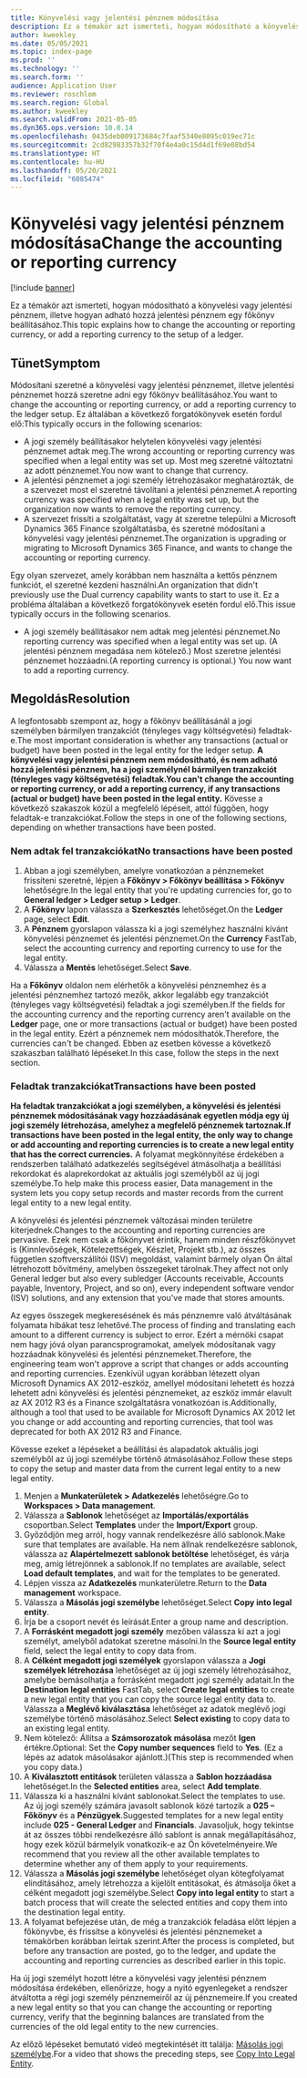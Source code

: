 ```yaml
---
title: Könyvelési vagy jelentési pénznem módosítása
description: Ez a témakör azt ismerteti, hogyan módosítható a könyvelési vagy jelentési pénznem, illetve hogyan adható hozzá jelentési pénznem egy főkönyv beállításához.
author: kweekley
ms.date: 05/05/2021
ms.topic: index-page
ms.prod: ''
ms.technology: ''
ms.search.form: ''
audience: Application User
ms.reviewer: roschlom
ms.search.region: Global
ms.author: kweekley
ms.search.validFrom: 2021-05-05
ms.dyn365.ops.version: 10.0.14
ms.openlocfilehash: 0435deb009173684c7faaf5340e8095c019ec71c
ms.sourcegitcommit: 2cd82983357b32f70f4e4a0c15d4d1f69e08bd54
ms.translationtype: HT
ms.contentlocale: hu-HU
ms.lasthandoff: 05/20/2021
ms.locfileid: "6085474"
---
```

# <a name="change-the-accounting-or-reporting-currency"></a><span data-ttu-id="95735-103">Könyvelési vagy jelentési pénznem módosítása</span><span class="sxs-lookup"><span data-stu-id="95735-103">Change the accounting or reporting currency</span></span>

[!include [banner](../includes/banner.md)]

<span data-ttu-id="95735-104">Ez a témakör azt ismerteti, hogyan módosítható a könyvelési vagy jelentési pénznem, illetve hogyan adható hozzá jelentési pénznem egy főkönyv beállításához.</span><span class="sxs-lookup"><span data-stu-id="95735-104">This topic explains how to change the accounting or reporting currency, or add a reporting currency to the setup of a ledger.</span></span>

## <a name="symptom"></a><span data-ttu-id="95735-105">Tünet</span><span class="sxs-lookup"><span data-stu-id="95735-105">Symptom</span></span>

<span data-ttu-id="95735-106">Módosítani szeretné a könyvelési vagy jelentési pénznemet, illetve jelentési pénznemet hozzá szeretne adni egy főkönyv beállításához.</span><span class="sxs-lookup"><span data-stu-id="95735-106">You want to change the accounting or reporting currency, or add a reporting currency to the ledger setup.</span></span> <span data-ttu-id="95735-107">Ez általában a következő forgatókönyvek esetén fordul elő:</span><span class="sxs-lookup"><span data-stu-id="95735-107">This typically occurs in the following scenarios:</span></span>

- <span data-ttu-id="95735-108">A jogi személy beállításakor helytelen könyvelési vagy jelentési pénznemet adtak meg.</span><span class="sxs-lookup"><span data-stu-id="95735-108">The wrong accounting or reporting currency was specified when a legal entity was set up.</span></span> <span data-ttu-id="95735-109">Most meg szeretné változtatni az adott pénznemet.</span><span class="sxs-lookup"><span data-stu-id="95735-109">You now want to change that currency.</span></span>
- <span data-ttu-id="95735-110">A jelentési pénznemet a jogi személy létrehozásakor meghatározták, de a szervezet most el szeretné távolítani a jelentési pénznemet.</span><span class="sxs-lookup"><span data-stu-id="95735-110">A reporting currency was specified when a legal entity was set up, but the organization now wants to remove the reporting currency.</span></span>
- <span data-ttu-id="95735-111">A szervezet frissíti a szolgáltatást, vagy át szeretne települni a Microsoft Dynamics 365 Finance szolgáltatásba, és szeretné módosítani a könyvelési vagy jelentési pénznemet.</span><span class="sxs-lookup"><span data-stu-id="95735-111">The organization is upgrading or migrating to Microsoft Dynamics 365 Finance, and wants to change the accounting or reporting currency.</span></span>

<span data-ttu-id="95735-112">Egy olyan szervezet, amely korábban nem használta a kettős pénznem funkciót, el szeretné kezdeni használni.</span><span class="sxs-lookup"><span data-stu-id="95735-112">An organization that didn't previously use the Dual currency capability wants to start to use it.</span></span> <span data-ttu-id="95735-113">Ez a probléma általában a következő forgatókönyvek esetén fordul elő.</span><span class="sxs-lookup"><span data-stu-id="95735-113">This issue typically occurs in the following scenarios.</span></span>

- <span data-ttu-id="95735-114">A jogi személy beállításakor nem adtak meg jelentési pénznemet.</span><span class="sxs-lookup"><span data-stu-id="95735-114">No reporting currency was specified when a legal entity was set up.</span></span> <span data-ttu-id="95735-115">(A jelentési pénznem megadása nem kötelező.) Most szeretne jelentési pénznemet hozzáadni.</span><span class="sxs-lookup"><span data-stu-id="95735-115">(A reporting currency is optional.) You now want to add a reporting currency.</span></span>

## <a name="resolution"></a><span data-ttu-id="95735-116">Megoldás</span><span class="sxs-lookup"><span data-stu-id="95735-116">Resolution</span></span>

<span data-ttu-id="95735-117">A legfontosabb szempont az, hogy a főkönyv beállításánál a jogi személyben bármilyen tranzakciót (tényleges vagy költségvetési) feladtak-e.</span><span class="sxs-lookup"><span data-stu-id="95735-117">The most important consideration is whether any transactions (actual or budget) have been posted in the legal entity for the ledger setup.</span></span> <span data-ttu-id="95735-118">**A könyvelési vagy jelentési pénznem nem módosítható, és nem adható hozzá jelentési pénznem, ha a jogi személynél bármilyen tranzakciót (tényleges vagy költségvetési) feladtak.**</span><span class="sxs-lookup"><span data-stu-id="95735-118">**You can't change the accounting or reporting currency, or add a reporting currency, if any transactions (actual or budget) have been posted in the legal entity.**</span></span> <span data-ttu-id="95735-119">Kövesse a következő szakaszok közül a megfelelő lépéseit, attól függően, hogy feladtak-e tranzakciókat.</span><span class="sxs-lookup"><span data-stu-id="95735-119">Follow the steps in one of the following sections, depending on whether transactions have been posted.</span></span>

### <a name="no-transactions-have-been-posted"></a><span data-ttu-id="95735-120">Nem adtak fel tranzakciókat</span><span class="sxs-lookup"><span data-stu-id="95735-120">No transactions have been posted</span></span>

1. <span data-ttu-id="95735-121">Abban a jogi személyben, amelyre vonatkozóan a pénznemeket frissíteni szeretné, lépjen a **Főkönyv \> Főkönyv beállítása \> Főkönyv** lehetőségre.</span><span class="sxs-lookup"><span data-stu-id="95735-121">In the legal entity that you're updating currencies for, go to **General ledger \> Ledger setup \> Ledger**.</span></span>
2. <span data-ttu-id="95735-122">A **Főkönyv** lapon válassza a **Szerkesztés** lehetőséget.</span><span class="sxs-lookup"><span data-stu-id="95735-122">On the **Ledger** page, select **Edit**.</span></span>
3. <span data-ttu-id="95735-123">A **Pénznem** gyorslapon válassza ki a jogi személyhez használni kívánt könyvelési pénznemet és jelentési pénznemet.</span><span class="sxs-lookup"><span data-stu-id="95735-123">On the **Currency** FastTab, select the accounting currency and reporting currency to use for the legal entity.</span></span>
4. <span data-ttu-id="95735-124">Válassza a **Mentés** lehetőséget.</span><span class="sxs-lookup"><span data-stu-id="95735-124">Select **Save**.</span></span>

<span data-ttu-id="95735-125">Ha a **Főkönyv** oldalon nem elérhetők a könyvelési pénznemhez és a jelentési pénznemhez tartozó mezők, akkor legalább egy tranzakciót (tényleges vagy költségvetési) feladtak a jogi személyben.</span><span class="sxs-lookup"><span data-stu-id="95735-125">If the fields for the accounting currency and the reporting currency aren't available on the **Ledger** page, one or more transactions (actual or budget) have been posted in the legal entity.</span></span> <span data-ttu-id="95735-126">Ezért a pénznemek nem módosíthatók.</span><span class="sxs-lookup"><span data-stu-id="95735-126">Therefore, the currencies can't be changed.</span></span> <span data-ttu-id="95735-127">Ebben az esetben kövesse a következő szakaszban található lépéseket.</span><span class="sxs-lookup"><span data-stu-id="95735-127">In this case, follow the steps in the next section.</span></span>

### <a name="transactions-have-been-posted"></a><span data-ttu-id="95735-128">Feladtak tranzakciókat</span><span class="sxs-lookup"><span data-stu-id="95735-128">Transactions have been posted</span></span>

<span data-ttu-id="95735-129">**Ha feladtak tranzakciókat a jogi személyben, a könyvelési és jelentési pénznemek módosításának vagy hozzáadásának egyetlen módja egy új jogi személy létrehozása, amelyhez a megfelelő pénznemek tartoznak.**</span><span class="sxs-lookup"><span data-stu-id="95735-129">**If transactions have been posted in the legal entity, the only way to change or add accounting and reporting currencies is to create a new legal entity that has the correct currencies.**</span></span> <span data-ttu-id="95735-130">A folyamat megkönnyítése érdekében a rendszerben található adatkezelés segítségével átmásolhatja a beállítási rekordokat és alaprekordokat az aktuális jogi személyből az új jogi személybe.</span><span class="sxs-lookup"><span data-stu-id="95735-130">To help make this process easier, Data management in the system lets you copy setup records and master records from the current legal entity to a new legal entity.</span></span>

<span data-ttu-id="95735-131">A könyvelési és jelentési pénznemek változásai minden területre kiterjednek.</span><span class="sxs-lookup"><span data-stu-id="95735-131">Changes to the accounting and reporting currencies are pervasive.</span></span> <span data-ttu-id="95735-132">Ezek nem csak a főkönyvet érintik, hanem minden részfőkönyvet is (Kinnlevőségek, Kötelezettségek, Készlet, Projekt stb.), az összes független szoftverszállítói (ISV) megoldást, valamint bármely olyan Ön által létrehozott bővítmény, amelyben összegeket tárolnak.</span><span class="sxs-lookup"><span data-stu-id="95735-132">They affect not only General ledger but also every subledger (Accounts receivable, Accounts payable, Inventory, Project, and so on), every independent software vendor (ISV) solutions, and any extension that you've made that stores amounts.</span></span>

<span data-ttu-id="95735-133">Az egyes összegek megkeresésének és más pénznemre való átváltásának folyamata hibákat tesz lehetővé.</span><span class="sxs-lookup"><span data-stu-id="95735-133">The process of finding and translating each amount to a different currency is subject to error.</span></span> <span data-ttu-id="95735-134">Ezért a mérnöki csapat nem hagy jóvá olyan parancsprogramokat, amelyek módosítanak vagy hozzáadnak könyvelési és jelentési pénznemeket.</span><span class="sxs-lookup"><span data-stu-id="95735-134">Therefore, the engineering team won't approve a script that changes or adds accounting and reporting currencies.</span></span> <span data-ttu-id="95735-135">Ezenkívül ugyan korábban létezett olyan Microsoft Dynamics AX 2012-eszköz, amellyel módosítani lehetett és hozzá lehetett adni könyvelési és jelentési pénznemeket, az eszköz immár elavult az AX 2012 R3 és a Finance szolgáltatásra vonatkozóan is.</span><span class="sxs-lookup"><span data-stu-id="95735-135">Additionally, although a tool that used to be available for Microsoft Dynamics AX 2012 let you change or add accounting and reporting currencies, that tool was deprecated for both AX 2012 R3 and Finance.</span></span>

<span data-ttu-id="95735-136">Kövesse ezeket a lépéseket a beállítási és alapadatok aktuális jogi személyből az új jogi személybe történő átmásolásához.</span><span class="sxs-lookup"><span data-stu-id="95735-136">Follow these steps to copy the setup and master data from the current legal entity to a new legal entity.</span></span>

1. <span data-ttu-id="95735-137">Menjen a **Munkaterületek \> Adatkezelés** lehetőségre.</span><span class="sxs-lookup"><span data-stu-id="95735-137">Go to **Workspaces \> Data management**.</span></span>
2. <span data-ttu-id="95735-138">Válassza a **Sablonok** lehetőséget az **Importálás/exportálás** csoportban.</span><span class="sxs-lookup"><span data-stu-id="95735-138">Select **Templates** under the **Import/Export** group.</span></span>
3. <span data-ttu-id="95735-139">Győződjön meg arról, hogy vannak rendelkezésre álló sablonok.</span><span class="sxs-lookup"><span data-stu-id="95735-139">Make sure that templates are available.</span></span> <span data-ttu-id="95735-140">Ha nem állnak rendelkezésre sablonok, válassza az **Alapértelmezett sablonok betöltése** lehetőséget, és várja meg, amíg létrejönnek a sablonok.</span><span class="sxs-lookup"><span data-stu-id="95735-140">If no templates are available, select **Load default templates**, and wait for the templates to be generated.</span></span>
4. <span data-ttu-id="95735-141">Lépjen vissza az **Adatkezelés** munkaterületre.</span><span class="sxs-lookup"><span data-stu-id="95735-141">Return to the **Data management** workspace.</span></span>
5. <span data-ttu-id="95735-142">Válassza a **Másolás jogi személybe** lehetőséget.</span><span class="sxs-lookup"><span data-stu-id="95735-142">Select **Copy into legal entity**.</span></span>
6. <span data-ttu-id="95735-143">Írja be a csoport nevét és leírását.</span><span class="sxs-lookup"><span data-stu-id="95735-143">Enter a group name and description.</span></span>
7. <span data-ttu-id="95735-144">A **Forrásként megadott jogi személy** mezőben válassza ki azt a jogi személyt, amelyből adatokat szeretne másolni.</span><span class="sxs-lookup"><span data-stu-id="95735-144">In the **Source legal entity** field, select the legal entity to copy data from.</span></span>
8. <span data-ttu-id="95735-145">A **Célként megadott jogi személyek** gyorslapon válassza a **Jogi személyek létrehozása** lehetőséget az új jogi személy létrehozásához, amelybe bemásolhatja a forrásként megadott jogi személy adatait.</span><span class="sxs-lookup"><span data-stu-id="95735-145">In the **Destination legal entities** FastTab, select **Create legal entities** to create a new legal entity that you can copy the source legal entity data to.</span></span> <span data-ttu-id="95735-146">Válassza a **Meglévő kiválasztása** lehetőséget az adatok meglévő jogi személybe történő másolásához.</span><span class="sxs-lookup"><span data-stu-id="95735-146">Select **Select existing** to copy data to an existing legal entity.</span></span>
9. <span data-ttu-id="95735-147">Nem kötelező: Állítsa a **Számsorozatok másolása** mezőt **Igen** értékre.</span><span class="sxs-lookup"><span data-stu-id="95735-147">Optional: Set the **Copy number sequences** field to **Yes**.</span></span> <span data-ttu-id="95735-148">(Ez a lépés az adatok másolásakor ajánlott.)</span><span class="sxs-lookup"><span data-stu-id="95735-148">(This step is recommended when you copy data.)</span></span>
10. <span data-ttu-id="95735-149">A **Kiválasztott entitások** területen válassza a **Sablon hozzáadása** lehetőséget.</span><span class="sxs-lookup"><span data-stu-id="95735-149">In the **Selected entities** area, select **Add template**.</span></span>
11. <span data-ttu-id="95735-150">Válassza ki a használni kívánt sablonokat.</span><span class="sxs-lookup"><span data-stu-id="95735-150">Select the templates to use.</span></span> <span data-ttu-id="95735-151">Az új jogi személy számára javasolt sablonok közé tartozik a **025 – Főkönyv** és a **Pénzügyek**.</span><span class="sxs-lookup"><span data-stu-id="95735-151">Suggested templates for a new legal entity include **025 - General Ledger** and **Financials**.</span></span> <span data-ttu-id="95735-152">Javasoljuk, hogy tekintse át az összes többi rendelkezésre álló sablont is annak megállapításához, hogy ezek közül bármelyik vonatkozik-e az Ön követelményeire.</span><span class="sxs-lookup"><span data-stu-id="95735-152">We recommend that you review all the other available templates to determine whether any of them apply to your requirements.</span></span>
12. <span data-ttu-id="95735-153">Válassza a **Másolás jogi személybe** lehetőséget olyan kötegfolyamat elindításához, amely létrehozza a kijelölt entitásokat, és átmásolja őket a célként megadott jogi személybe.</span><span class="sxs-lookup"><span data-stu-id="95735-153">Select **Copy into legal entity** to start a batch process that will create the selected entities and copy them into the destination legal entity.</span></span>
13. <span data-ttu-id="95735-154">A folyamat befejezése után, de még a tranzakciók feladása előtt lépjen a főkönyvbe, és frissítse a könyvelési és jelentési pénznemeket a témakörben korábban leírtak szerint.</span><span class="sxs-lookup"><span data-stu-id="95735-154">After the process is completed, but before any transaction are posted, go to the ledger, and update the accounting and reporting currencies as described earlier in this topic.</span></span>

<span data-ttu-id="95735-155">Ha új jogi személyt hozott létre a könyvelési vagy jelentési pénznem módosítása érdekében, ellenőrizze, hogy a nyitó egyenlegeket a rendszer átváltotta a régi jogi személy pénznemeiről az új pénznemeire.</span><span class="sxs-lookup"><span data-stu-id="95735-155">If you created a new legal entity so that you can change the accounting or reporting currency, verify that the beginning balances are translated from the currencies of the old legal entity to the new currencies.</span></span>

<span data-ttu-id="95735-156">Az előző lépéseket bemutató videó megtekintését itt találja: [Másolás jogi személybe](https://community.dynamics.com/365/b/techtalks/posts/copy-into-legal-entity-october-24-2017).</span><span class="sxs-lookup"><span data-stu-id="95735-156">For a video that shows the preceding steps, see [Copy Into Legal Entity](https://community.dynamics.com/365/b/techtalks/posts/copy-into-legal-entity-october-24-2017).</span></span>

